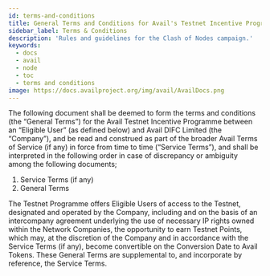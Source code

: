 ```yaml
---
id: terms-and-conditions
title: General Terms and Conditions for Avail's Testnet Incentive Programme
sidebar_label: Terms & Conditions
description: 'Rules and guidelines for the Clash of Nodes campaign.'
keywords:
  - docs
  - avail
  - node
  - toc
  - terms and conditions
image: https://docs.availproject.org/img/avail/AvailDocs.png
---
```


The following document shall be deemed to form the terms and conditions (the “General Terms”) for the Avail Testnet Incentive Programme between an “Eligible User” (as defined below) and Avail DIFC Limited (the “Company”), and be read and construed as part of the broader Avail Terms of Service (if any) in force from time to time (“Service Terms”), and shall be interpreted in the following order in case of discrepancy or ambiguity among the following documents;

1. Service Terms (if any)
2. General Terms

The Testnet Programme offers Eligible Users of access to the Testnet, designated and operated by the Company, including and on the basis of an intercompany agreement underlying the use of necessary IP rights owned within the Network Companies, the opportunity to earn Testnet Points, which may, at the discretion of the Company and in accordance with the Service Terms (if any), become convertible on the Conversion Date to Avail Tokens. These General Terms are supplemental to, and incorporate by reference, the Service Terms.
